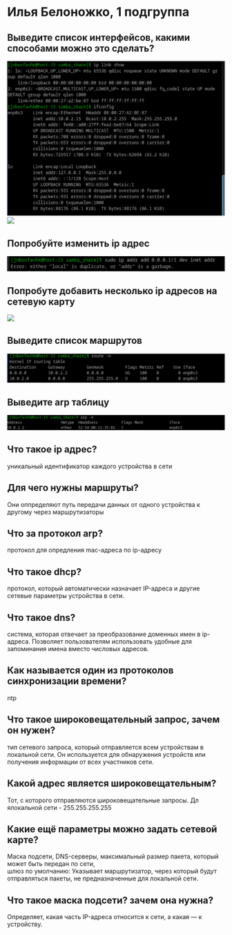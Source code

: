 # Илья Белоножко, 1 подгруппа  
## Выведите список интерфейсов, какими способами можно это сделать?  
![](interfaces1.png)  
![](intefaces2.png)  
## Попробуйте изменить ip адрес  
![](changeIp.png)  
## Попробуте добавить несколько ip адресов на сетевую карту  
![](notWorking.png)  
## Выведите список маршрутов  
![](routes.png)  
## Выведите arp таблицу  
![](arp.png)  
## Что такое ip адрес?  
уникальный идентификатор каждого устройства в сети
## Для чего нужны маршруты?  
Они оппределяют путь передачи данных от одного устройства к другому через маршрутизаторы  
## Что за протокол arp?  
протокол для опредления mac-адреса по ip-адресу
## Что такое dhcp?  
протокол, который автоматически назначает IP-адреса и другие сетевые параметры устройства в сети. 
## Что такое dns?  
система, которая отвечает за преобразование доменных имен в ip-адреса. Позволяет пользователям использовать удобные для запоминания имена вместо числовых адресов.
## Как называется один из протоколов синхронизации времени?  
ntp
## Что такое широковещательный запрос, зачем он нужен?  
тип сетевого запроса, который отправляется всем устройствам в локальной сети. Он используется для обнаружения устройств или получения информации от всех участников сети. 
## Какой адрес является широковещательным?  
Тот, с которого отправляются широковещательные запросы. Дл ялокальной сети - 255.255.255.255  
## Какие ещё параметры можно задать сетевой карте?  
Маска подсети, DNS-серверы, максимальный размер пакета, который может быть передан по сети,  
шлюз по умолчанию: Указывает маршрутизатор, через который будут отправляться пакеты, не предназначенные для локальной сети.


## Что такое маска подсети? зачем она нужна?  
Определяет, какая часть IP-адреса относится к сети, а какая — к устройству.
